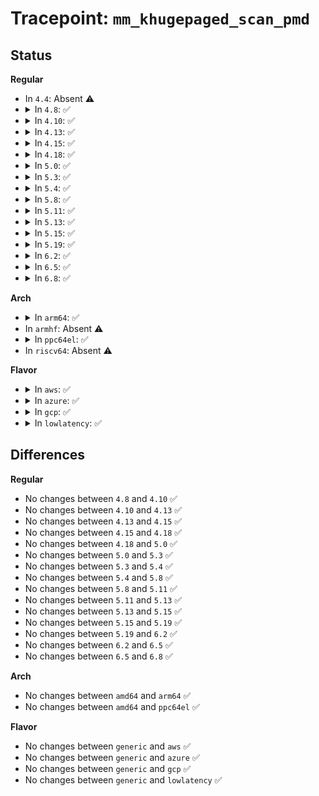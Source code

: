 # Tracepoint: <code>mm_khugepaged_scan_pmd</code>

## Status
<b>Regular</b>
<ul>
<li>
In <code>4.4</code>: Absent ⚠️
</li>
<li>
<details>
<summary>In <code>4.8</code>: ✅</summary>

Event:

```c
struct trace_event_raw_mm_khugepaged_scan_pmd {
    struct trace_entry ent;
    struct mm_struct *mm;
    long unsigned int pfn;
    bool writable;
    int referenced;
    int none_or_zero;
    int status;
    int unmapped;
    char __data[0];
};
```
Function:

```c
void trace_event_raw_event_mm_khugepaged_scan_pmd(void *__data, struct mm_struct *mm, struct page *page, bool writable, int referenced, int none_or_zero, int status, int unmapped);
```
</details>
</li>
<li>
<details>
<summary>In <code>4.10</code>: ✅</summary>

Event:

```c
struct trace_event_raw_mm_khugepaged_scan_pmd {
    struct trace_entry ent;
    struct mm_struct *mm;
    long unsigned int pfn;
    bool writable;
    int referenced;
    int none_or_zero;
    int status;
    int unmapped;
    char __data[0];
};
```
Function:

```c
void trace_event_raw_event_mm_khugepaged_scan_pmd(void *__data, struct mm_struct *mm, struct page *page, bool writable, int referenced, int none_or_zero, int status, int unmapped);
```
</details>
</li>
<li>
<details>
<summary>In <code>4.13</code>: ✅</summary>

Event:

```c
struct trace_event_raw_mm_khugepaged_scan_pmd {
    struct trace_entry ent;
    struct mm_struct *mm;
    long unsigned int pfn;
    bool writable;
    int referenced;
    int none_or_zero;
    int status;
    int unmapped;
    char __data[0];
};
```
Function:

```c
void trace_event_raw_event_mm_khugepaged_scan_pmd(void *__data, struct mm_struct *mm, struct page *page, bool writable, int referenced, int none_or_zero, int status, int unmapped);
```
</details>
</li>
<li>
<details>
<summary>In <code>4.15</code>: ✅</summary>

Event:

```c
struct trace_event_raw_mm_khugepaged_scan_pmd {
    struct trace_entry ent;
    struct mm_struct *mm;
    long unsigned int pfn;
    bool writable;
    int referenced;
    int none_or_zero;
    int status;
    int unmapped;
    char __data[0];
};
```
Function:

```c
void trace_event_raw_event_mm_khugepaged_scan_pmd(void *__data, struct mm_struct *mm, struct page *page, bool writable, int referenced, int none_or_zero, int status, int unmapped);
```
</details>
</li>
<li>
<details>
<summary>In <code>4.18</code>: ✅</summary>

Event:

```c
struct trace_event_raw_mm_khugepaged_scan_pmd {
    struct trace_entry ent;
    struct mm_struct *mm;
    long unsigned int pfn;
    bool writable;
    int referenced;
    int none_or_zero;
    int status;
    int unmapped;
    char __data[0];
};
```
Function:

```c
void trace_event_raw_event_mm_khugepaged_scan_pmd(void *__data, struct mm_struct *mm, struct page *page, bool writable, int referenced, int none_or_zero, int status, int unmapped);
```
</details>
</li>
<li>
<details>
<summary>In <code>5.0</code>: ✅</summary>

Event:

```c
struct trace_event_raw_mm_khugepaged_scan_pmd {
    struct trace_entry ent;
    struct mm_struct *mm;
    long unsigned int pfn;
    bool writable;
    int referenced;
    int none_or_zero;
    int status;
    int unmapped;
    char __data[0];
};
```
Function:

```c
void trace_event_raw_event_mm_khugepaged_scan_pmd(void *__data, struct mm_struct *mm, struct page *page, bool writable, int referenced, int none_or_zero, int status, int unmapped);
```
</details>
</li>
<li>
<details>
<summary>In <code>5.3</code>: ✅</summary>

Event:

```c
struct trace_event_raw_mm_khugepaged_scan_pmd {
    struct trace_entry ent;
    struct mm_struct *mm;
    long unsigned int pfn;
    bool writable;
    int referenced;
    int none_or_zero;
    int status;
    int unmapped;
    char __data[0];
};
```
Function:

```c
void trace_event_raw_event_mm_khugepaged_scan_pmd(void *__data, struct mm_struct *mm, struct page *page, bool writable, int referenced, int none_or_zero, int status, int unmapped);
```
</details>
</li>
<li>
<details>
<summary>In <code>5.4</code>: ✅</summary>

Event:

```c
struct trace_event_raw_mm_khugepaged_scan_pmd {
    struct trace_entry ent;
    struct mm_struct *mm;
    long unsigned int pfn;
    bool writable;
    int referenced;
    int none_or_zero;
    int status;
    int unmapped;
    char __data[0];
};
```
Function:

```c
void trace_event_raw_event_mm_khugepaged_scan_pmd(void *__data, struct mm_struct *mm, struct page *page, bool writable, int referenced, int none_or_zero, int status, int unmapped);
```
</details>
</li>
<li>
<details>
<summary>In <code>5.8</code>: ✅</summary>

Event:

```c
struct trace_event_raw_mm_khugepaged_scan_pmd {
    struct trace_entry ent;
    struct mm_struct *mm;
    long unsigned int pfn;
    bool writable;
    int referenced;
    int none_or_zero;
    int status;
    int unmapped;
    char __data[0];
};
```
Function:

```c
void trace_event_raw_event_mm_khugepaged_scan_pmd(void *__data, struct mm_struct *mm, struct page *page, bool writable, int referenced, int none_or_zero, int status, int unmapped);
```
</details>
</li>
<li>
<details>
<summary>In <code>5.11</code>: ✅</summary>

Event:

```c
struct trace_event_raw_mm_khugepaged_scan_pmd {
    struct trace_entry ent;
    struct mm_struct *mm;
    long unsigned int pfn;
    bool writable;
    int referenced;
    int none_or_zero;
    int status;
    int unmapped;
    char __data[0];
};
```
Function:

```c
void trace_event_raw_event_mm_khugepaged_scan_pmd(void *__data, struct mm_struct *mm, struct page *page, bool writable, int referenced, int none_or_zero, int status, int unmapped);
```
</details>
</li>
<li>
<details>
<summary>In <code>5.13</code>: ✅</summary>

Event:

```c
struct trace_event_raw_mm_khugepaged_scan_pmd {
    struct trace_entry ent;
    struct mm_struct *mm;
    long unsigned int pfn;
    bool writable;
    int referenced;
    int none_or_zero;
    int status;
    int unmapped;
    char __data[0];
};
```
Function:

```c
void trace_event_raw_event_mm_khugepaged_scan_pmd(void *__data, struct mm_struct *mm, struct page *page, bool writable, int referenced, int none_or_zero, int status, int unmapped);
```
</details>
</li>
<li>
<details>
<summary>In <code>5.15</code>: ✅</summary>

Event:

```c
struct trace_event_raw_mm_khugepaged_scan_pmd {
    struct trace_entry ent;
    struct mm_struct *mm;
    long unsigned int pfn;
    bool writable;
    int referenced;
    int none_or_zero;
    int status;
    int unmapped;
    char __data[0];
};
```
Function:

```c
void trace_event_raw_event_mm_khugepaged_scan_pmd(void *__data, struct mm_struct *mm, struct page *page, bool writable, int referenced, int none_or_zero, int status, int unmapped);
```
</details>
</li>
<li>
<details>
<summary>In <code>5.19</code>: ✅</summary>

Event:

```c
struct trace_event_raw_mm_khugepaged_scan_pmd {
    struct trace_entry ent;
    struct mm_struct *mm;
    long unsigned int pfn;
    bool writable;
    int referenced;
    int none_or_zero;
    int status;
    int unmapped;
    char __data[0];
};
```
Function:

```c
void trace_event_raw_event_mm_khugepaged_scan_pmd(void *__data, struct mm_struct *mm, struct page *page, bool writable, int referenced, int none_or_zero, int status, int unmapped);
```
</details>
</li>
<li>
<details>
<summary>In <code>6.2</code>: ✅</summary>

Event:

```c
struct trace_event_raw_mm_khugepaged_scan_pmd {
    struct trace_entry ent;
    struct mm_struct *mm;
    long unsigned int pfn;
    bool writable;
    int referenced;
    int none_or_zero;
    int status;
    int unmapped;
    char __data[0];
};
```
Function:

```c
void trace_event_raw_event_mm_khugepaged_scan_pmd(void *__data, struct mm_struct *mm, struct page *page, bool writable, int referenced, int none_or_zero, int status, int unmapped);
```
</details>
</li>
<li>
<details>
<summary>In <code>6.5</code>: ✅</summary>

Event:

```c
struct trace_event_raw_mm_khugepaged_scan_pmd {
    struct trace_entry ent;
    struct mm_struct *mm;
    long unsigned int pfn;
    bool writable;
    int referenced;
    int none_or_zero;
    int status;
    int unmapped;
    char __data[0];
};
```
Function:

```c
void trace_event_raw_event_mm_khugepaged_scan_pmd(void *__data, struct mm_struct *mm, struct page *page, bool writable, int referenced, int none_or_zero, int status, int unmapped);
```
</details>
</li>
<li>
<details>
<summary>In <code>6.8</code>: ✅</summary>

Event:

```c
struct trace_event_raw_mm_khugepaged_scan_pmd {
    struct trace_entry ent;
    struct mm_struct *mm;
    long unsigned int pfn;
    bool writable;
    int referenced;
    int none_or_zero;
    int status;
    int unmapped;
    char __data[0];
};
```
Function:

```c
void trace_event_raw_event_mm_khugepaged_scan_pmd(void *__data, struct mm_struct *mm, struct page *page, bool writable, int referenced, int none_or_zero, int status, int unmapped);
```
</details>
</li>
</ul>
<b>Arch</b>
<ul>
<li>
<details>
<summary>In <code>arm64</code>: ✅</summary>

Event:

```c
struct trace_event_raw_mm_khugepaged_scan_pmd {
    struct trace_entry ent;
    struct mm_struct *mm;
    long unsigned int pfn;
    bool writable;
    int referenced;
    int none_or_zero;
    int status;
    int unmapped;
    char __data[0];
};
```
Function:

```c
void trace_event_raw_event_mm_khugepaged_scan_pmd(void *__data, struct mm_struct *mm, struct page *page, bool writable, int referenced, int none_or_zero, int status, int unmapped);
```
</details>
</li>
<li>
In <code>armhf</code>: Absent ⚠️
</li>
<li>
<details>
<summary>In <code>ppc64el</code>: ✅</summary>

Event:

```c
struct trace_event_raw_mm_khugepaged_scan_pmd {
    struct trace_entry ent;
    struct mm_struct *mm;
    long unsigned int pfn;
    bool writable;
    int referenced;
    int none_or_zero;
    int status;
    int unmapped;
    char __data[0];
};
```
Function:

```c
void trace_event_raw_event_mm_khugepaged_scan_pmd(void *__data, struct mm_struct *mm, struct page *page, bool writable, int referenced, int none_or_zero, int status, int unmapped);
```
</details>
</li>
<li>
In <code>riscv64</code>: Absent ⚠️
</li>
</ul>
<b>Flavor</b>
<ul>
<li>
<details>
<summary>In <code>aws</code>: ✅</summary>

Event:

```c
struct trace_event_raw_mm_khugepaged_scan_pmd {
    struct trace_entry ent;
    struct mm_struct *mm;
    long unsigned int pfn;
    bool writable;
    int referenced;
    int none_or_zero;
    int status;
    int unmapped;
    char __data[0];
};
```
Function:

```c
void trace_event_raw_event_mm_khugepaged_scan_pmd(void *__data, struct mm_struct *mm, struct page *page, bool writable, int referenced, int none_or_zero, int status, int unmapped);
```
</details>
</li>
<li>
<details>
<summary>In <code>azure</code>: ✅</summary>

Event:

```c
struct trace_event_raw_mm_khugepaged_scan_pmd {
    struct trace_entry ent;
    struct mm_struct *mm;
    long unsigned int pfn;
    bool writable;
    int referenced;
    int none_or_zero;
    int status;
    int unmapped;
    char __data[0];
};
```
Function:

```c
void trace_event_raw_event_mm_khugepaged_scan_pmd(void *__data, struct mm_struct *mm, struct page *page, bool writable, int referenced, int none_or_zero, int status, int unmapped);
```
</details>
</li>
<li>
<details>
<summary>In <code>gcp</code>: ✅</summary>

Event:

```c
struct trace_event_raw_mm_khugepaged_scan_pmd {
    struct trace_entry ent;
    struct mm_struct *mm;
    long unsigned int pfn;
    bool writable;
    int referenced;
    int none_or_zero;
    int status;
    int unmapped;
    char __data[0];
};
```
Function:

```c
void trace_event_raw_event_mm_khugepaged_scan_pmd(void *__data, struct mm_struct *mm, struct page *page, bool writable, int referenced, int none_or_zero, int status, int unmapped);
```
</details>
</li>
<li>
<details>
<summary>In <code>lowlatency</code>: ✅</summary>

Event:

```c
struct trace_event_raw_mm_khugepaged_scan_pmd {
    struct trace_entry ent;
    struct mm_struct *mm;
    long unsigned int pfn;
    bool writable;
    int referenced;
    int none_or_zero;
    int status;
    int unmapped;
    char __data[0];
};
```
Function:

```c
void trace_event_raw_event_mm_khugepaged_scan_pmd(void *__data, struct mm_struct *mm, struct page *page, bool writable, int referenced, int none_or_zero, int status, int unmapped);
```
</details>
</li>
</ul>

## Differences
<b>Regular</b>
<ul>
<li>
No changes between <code>4.8</code> and <code>4.10</code> ✅
</li>
<li>
No changes between <code>4.10</code> and <code>4.13</code> ✅
</li>
<li>
No changes between <code>4.13</code> and <code>4.15</code> ✅
</li>
<li>
No changes between <code>4.15</code> and <code>4.18</code> ✅
</li>
<li>
No changes between <code>4.18</code> and <code>5.0</code> ✅
</li>
<li>
No changes between <code>5.0</code> and <code>5.3</code> ✅
</li>
<li>
No changes between <code>5.3</code> and <code>5.4</code> ✅
</li>
<li>
No changes between <code>5.4</code> and <code>5.8</code> ✅
</li>
<li>
No changes between <code>5.8</code> and <code>5.11</code> ✅
</li>
<li>
No changes between <code>5.11</code> and <code>5.13</code> ✅
</li>
<li>
No changes between <code>5.13</code> and <code>5.15</code> ✅
</li>
<li>
No changes between <code>5.15</code> and <code>5.19</code> ✅
</li>
<li>
No changes between <code>5.19</code> and <code>6.2</code> ✅
</li>
<li>
No changes between <code>6.2</code> and <code>6.5</code> ✅
</li>
<li>
No changes between <code>6.5</code> and <code>6.8</code> ✅
</li>
</ul>
<b>Arch</b>
<ul>
<li>
No changes between <code>amd64</code> and <code>arm64</code> ✅
</li>
<li>
No changes between <code>amd64</code> and <code>ppc64el</code> ✅
</li>
</ul>
<b>Flavor</b>
<ul>
<li>
No changes between <code>generic</code> and <code>aws</code> ✅
</li>
<li>
No changes between <code>generic</code> and <code>azure</code> ✅
</li>
<li>
No changes between <code>generic</code> and <code>gcp</code> ✅
</li>
<li>
No changes between <code>generic</code> and <code>lowlatency</code> ✅
</li>
</ul>
